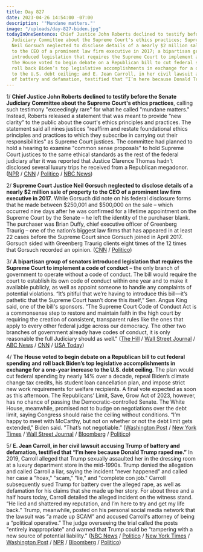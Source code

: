 ```yaml
---
title: Day 827
date: 2023-04-26 14:54:00 -07:00
description: '"Mundane matters."'
image: "/uploads/day-827-biden.jpg"
todayInOneSentence: Chief Justice John Roberts declined to testify before the Senate
  Judiciary Committee about the Supreme Court's ethics practices; Supreme Court Justice
  Neil Gorsuch neglected to disclose details of a nearly $2 million sale of property
  to the CEO of a prominent law firm executive in 2017; a bipartisan group of senators
  introduced legislation that requires the Supreme Court to implement a code of conduct;
  the House voted to begin debate on a Republican bill to cut federal spending and
  roll back Biden’s top legislative accomplishments in exchange for a one-year increase
  to the U.S. debt ceiling; and E. Jean Carroll, in her civil lawsuit accusing Trump
  of battery and defamation, testified that “I’m here because Donald Trump raped me.”
---
```


1/ **Chief Justice John Roberts declined to testify before the Senate Judiciary Committee about the Supreme Court's ethics practices**, calling such testimony "exceedingly rare" for what he called "mundane matters." Instead, Roberts released a statement that was meant to provide “new clarity” to the public about the court's ethics principles and practices. The statement said all nines justices "reaffirm and restate foundational ethics principles and practices to which they subscribe in carrying out their responsibilities" as Supreme Court justices. The committee had planned to hold a hearing to examine "common sense proposals" to hold Supreme Court justices to the same ethical standards as the rest of the federal judiciary after it was reported that Justice Clarence Thomas hadn't disclosed several luxury trips he received from a Republican megadonor. ([NPR](https://www.npr.org/2023/04/25/1172083875/chief-justice-roberts-declines-to-testify-before-senate-panel) / [CNN](https://www.cnn.com/2023/04/25/politics/john-roberts-congress-supreme-court-ethics/index.html) / [Politico](https://www.politico.com/news/2023/04/25/roberts-declines-to-appear-at-ethics-hearing-00093815) / [NBC News](https://www.nbcnews.com/politics/supreme-court/supreme-court-draws-fire-ethics-inaction-rcna81544))

2/ **Supreme Court Justice Neil Gorsuch neglected to disclose details of a nearly $2 million sale of property to the CEO of a prominent law firm executive in 2017**. While Gorsuch did note on his federal disclosure forms that he made between $250,001 and $500,000 on the sale – which occurred nine days after he was confirmed for a lifetime appointment on the Supreme Court by the Senate – he left the identity of the purchaser blank. The purchaser was Brian Duffy, chief executive officer of Greenberg Traurig – one of the nation’s biggest law firms that has appeared in at least 22 cases before the Supreme Court since Gorsuch joined in April 2017. Gorsuch sided with Greenberg Traurig clients eight times of the 12 times that Gorsuch recorded an opinion. ([CNN](https://www.cnn.com/2023/04/25/politics/gorsuch-property-sale-lawyer-ethics/index.html) / [Politico](https://www.politico.com/news/2023/04/25/neil-gorsuch-colorado-property-sale-00093579))

3/ **A bipartisan group of senators introduced legislation that requires the Supreme Court to implement a code of conduct** – the only branch of government to operate without a code of conduct. The bill would require the court to establish its own code of conduct within one year and to make it available publicly, as well as appoint someone to handle any complaints of potential violations. “It’s pitiful that we’re having to introduce this bill—it’s pathetic that the Supreme Court hasn’t done this itself,” Sen. Angus King said, one of the bill's sponsors. “The Supreme Court Code of Conduct Act is a commonsense step to restore and maintain faith in the high court by requiring the creation of consistent, transparent rules like the ones that apply to every other federal judge across our democracy. The other two branches of government already have codes of conduct, it is only reasonable the full Judiciary should as well." ([The Hill](https://thehill.com/homenews/senate/3972535-senators-unveil-bipartisan-proposal-to-require-supreme-court-to-adopt-code-of-conduct/) / [Wall Street Journal](https://www.wsj.com/articles/senators-to-introduce-bipartisan-bill-mandating-code-of-ethics-for-supreme-court-e38b8b09?mod=djemalertNEWS) / [ABC News](https://abcnews.go.com/Politics/new-bill-require-supreme-court-create-code-conduct/story?id=98870332) / [CNN](https://www.cnn.com/2023/04/26/politics/supreme-court-code-of-ethics-legislation/) / [USA Today](https://www.usatoday.com/story/news/politics/2023/04/26/clarence-thomas-senate-bill-code-of-conduct-supreme-court/11745104002/))

4/ **The House voted to begin debate on a Republican bill to cut federal spending and roll back Biden’s top legislative accomplishments in exchange for a one-year increase to the U.S. debt ceiling**. The plan would cut federal spending by nearly 14% over a decade, repeal Biden’s climate change tax credits, his student loan cancellation plan, and impose strict new work requirements for welfare recipients. A final vote expected as soon as this afternoon. The Republicans’ Limit, Save, Grow Act of 2023, however, has no chance of passing the Democratic-controlled Senate. The White House, meanwhile, promised not to budge on negotiations over the debt limit, saying Congress should raise the ceiling without conditions. “I’m happy to meet with McCarthy, but not on whether or not the debt limit gets extended," Biden said. "That’s not negotiable.” ([Washington Post](https://www.washingtonpost.com/business/2023/04/26/house-gop-debt-limit-debate/) / [New York Times](https://www.nytimes.com/live/2023/04/26/us/debt-ceiling-vote-news) / [Wall Street Journal](https://www.wsj.com/articles/republicans-make-changes-to-debt-ceiling-bill-to-try-to-win-over-gop-holdouts-b1f5df1?mod=hp_lead_pos10) / [Bloomberg](https://www.bloomberg.com/news/articles/2023-04-26/mccarthy-changes-debt-limit-bill-to-win-votes-for-passage?srnd=premium&sref=MIBMEEoj) / [Politico](https://www.politico.com/news/2023/04/26/house-gop-debt-plan-00093884))

5/ **E. Jean Carroll, in her civil lawsuit accusing Trump of battery and defamation, testified that “I’m here because Donald Trump raped me.”** In 2019, Carroll alleged that Trump sexually assaulted her in the dressing room at a luxury department store in the mid-1990s. Trump denied the allegation and called Carroll a liar, saying the incident “never happened” and called her case a "hoax," "scam," "lie," and "complete con job." Carroll subsequently sued Trump for battery over the alleged rape, as well as defamation for his claims that she made up her story. For about three and a half hours today, Carroll detailed the alleged incident on the witness stand. “He lied and shattered my reputation, and I’m here to try and get my life back.” Trump, meanwhile, posted on his personal social media network that the lawsuit was “a made up SCAM” and accused Carroll's attorney of being a “political operative.” The judge overseeing the trial called the posts "entirely inappropriate" and warned that Trump could be “tampering with a new source of potential liability.” ([NBC News](https://www.nbcnews.com/politics/donald-trump/trump-raped-e-jean-carroll-testifies-alleged-attack-rcna81550) / [Politico](https://www.politico.com/news/2023/04/26/trump-rape-trial-carroll-testimony-00093998) / [New York Times](https://www.nytimes.com/live/2023/04/26/nyregion/trump-carroll-rape-trial-updates) / [Washington Post](https://www.washingtonpost.com/national-security/2023/04/26/e-jean-carroll-trump-testimony/) / [NPR](https://www.npr.org/2023/04/26/1172189592/e-jean-carroll-rape-lawsuit-trial-trump) / [Bloomberg](https://www.bloomberg.com/news/articles/2023-04-26/trump-s-new-post-about-rape-accuser-inappropriate-judge-says?sref=MIBMEEoj) / [Politico](https://www.politico.com/news/2023/04/26/judge-trump-rape-trial-scam-truth-social-00093940))

